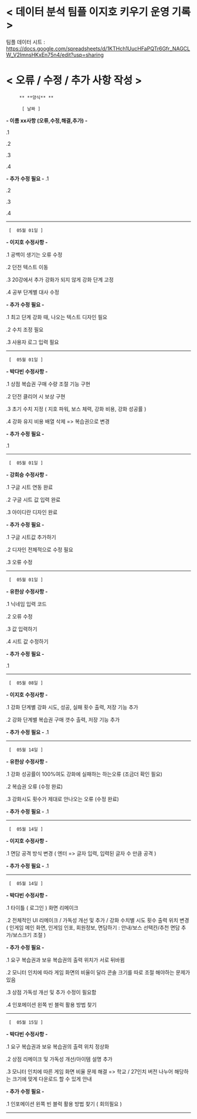 < 데이터 분석 팀플 이지호 키우기 운영 기록 >
=========================================

팀플 데이터 시트 : https://docs.google.com/spreadsheets/d/1KTHch1UucHFaPQTr6Gfr_NAGCLW_V2ImnsHKxEn75n4/edit?usp=sharing

< 오류 / 수정 / 추가 사항 작성 >
==============================
         ** **양식** **
         
          [ 날짜 ]

**- 이름 xx사항 (오류,수정,해결,추가) -**

.1

.2 

.3

.4

   **- 추가 수정 필요 -**
.1

.2

.3

.4
     
------------------------------------------------------------------------------------------------------------------

     [  05월 01일 ] 

   **- 이지호 수정사항 -**

.1 공백이 생기는 오류 수정

.2 던전 텍스트 이동

.3 20강에서 추가 강화가 되지 않게 강화 단계 고정

.4 공부 단계별 대사 수정

   **- 추가 수정 필요 -**

.1 최고 단계 강화 때, 나오는 텍스트 디자인 필요

.2 수치 조정 필요

.3 사용자 로그 입력 필요

------------------------------------------------------------------------------------------------------------------

     [  05월 01일 ] 

   **- 박다빈 수정사항 -**

.1 상점  복습권 구매 수량 조절 기능 구현

.2 던전 클리어 시 보상 구현 

.3 초기 수치 지정 ( 지호 파워, 보스 체력, 강화 비용, 강화 성공률 )

.4 강화 유지 비용 배열 삭제 => 복습권으로 변경

   **- 추가 수정 필요 -**

.1

------------------------------------------------------------------------------------------------------------------

     [  05월 01일 ]

   **- 강희승 수정사항 -**

.1 구글 시트 연동 완료

.2 구글 시트 값 입력 완료

.3 아이디란 디자인 완료

   **- 추가 수정 필요 -**

.1 구글 시트값 추가하기

.2 디자인 전체적으로 수정 필요

.3 오류 수정

------------------------------------------------------------------------------------------------------------------

     [  05월 01일 ] 

   **- 유한상 수정사항 -**

.1 닉네임 입력 코드

.2 오류 수정  

.3 값 입력하기

.4 시트 값 수정하기

   **- 추가 수정 필요 -**

.1

------------------------------------------------------------------------------------------------------------------

     [  05월 08일 ]

   **- 이지호 수정사항 -**

.1 강화 단계별 강화 시도, 성공, 실패 횟수 출력, 저장 기능 추가

.2 강화 단계별 복습권 구매 갯수 출력, 저장 기능 추가

   **- 추가 수정 필요 -**
.1

------------------------------------------------------------------------------------------------------------------

     [  05월 14일 ]

   **- 유한상 수정사항 -**

.1 강화 성공률이 100%여도 강화에 실패하는 하는오류 (조금더 확인 필요)

.2 복습권 오류 (수정 완료)

.3 강화시도 횟수가 제대로 안나오는 오류 (수정 완료)

   **- 추가 수정 필요 -**
.1

------------------------------------------------------------------------------------------------------------------

     [  05월 14일 ]

   **- 이지호 수정사항 -**

.1 면담 공격 방식 변경 ( 엔터 => 글자 입력, 입력된 글자 수 만큼 공격 )

   **- 추가 수정 필요 -**
.1

------------------------------------------------------------------------------------------------------------------
     [  05월 14일 ]

   **- 박다빈 수정사항 -**

.1 타이틀 ( 로그인 ) 화면 리메이크

.2 전체적인 UI 리메이크 / 가독성 개선 및 추가 / 강화 수치별 시도 횟수 출력 위치 변경 
   ( 인게임 메인 화면, 인게임 인포, 회원정보, 면담하기 : 안내/보스 선택칸/추천 면담 추가/보스크기 조절 )


   **- 추가 수정 필요 -**

.1 요구 복습권과  보유 복습권의 출력 위치가 서로 뒤바뀜 

.2 모니터 인치에 따라 게임 화면의 비율이 달라 콘솔 크기를 따로 조절 해야하는 문제가 있음

.3 상점 가독성 개선 및 추가 수정이 필요함 

.4 인포메이션 왼쪽 빈 블럭 활용 방법 찾기 

------------------------------------------------------------------------------------------------------------------

     [  05월 15일 ]

   **- 박다빈 수정사항 -**

.1 요구 복습권과  보유 복습권의 출력 위치 정상화

.2 상점 리메이크 및 가독성 개선/아이템 설명 추가 

.3 모니터 인치에 따른 게임 화면 비율 문제 해결 => 학교 / 27인치 버전 나누어 해당하는 크기에 맞게 다운로드 할 수 있게 안내 

   **- 추가 수정 필요 -**

.1 인포메이션 왼쪽 빈 블럭 활용 방법 찾기 ( 회의필요 )

------------------------------------------------------------------------------------------------------------------


